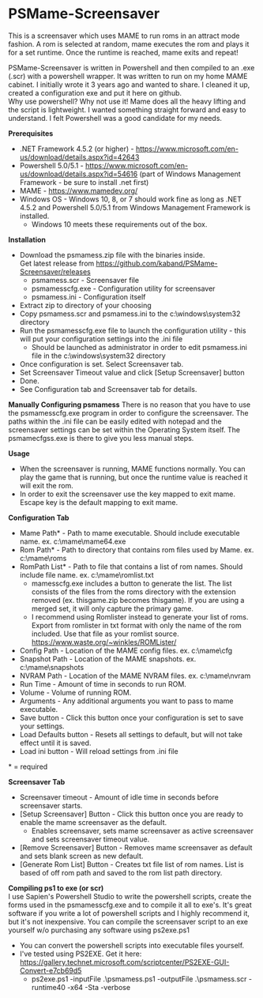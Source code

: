 # PSMame-Screensaver
This is a screensaver which uses MAME to run roms in an attract mode fashion.  A rom is selected at random, mame executes the rom and plays it for a set runtime.  Once the runtime is reached, mame exits and repeat!  
  
PSMame-Screensaver is written in Powershell and then compiled to an .exe (.scr) with a powershell wrapper.  It was written to run on my home MAME cabinet. I initially wrote it 3 years ago and wanted to share.   I cleaned it up, created a configuration exe and put it here on github.  
Why use powershell?  Why not use it!  Mame does all the heavy lifting and the script is lightweight.  I wanted something straight forward and easy to understand.  I felt Powershell was a good candidate for my needs. 
 
**Prerequisites**  
* .NET Framework 4.5.2 (or higher) - https://www.microsoft.com/en-us/download/details.aspx?id=42643  
* Powershell 5.0/5.1 - https://www.microsoft.com/en-us/download/details.aspx?id=54616 (part of Windows Management Framework - be sure to install .net first)
* MAME - https://www.mamedev.org/  
* Windows OS - Windows 10, 8, or 7 should work fine as long as .NET 4.5.2 and Powershell 5.0/5.1 from Windows Management Framework is installed.  
  * Windows 10 meets these requirements out of the box.

**Installation**
* Download the psmamess.zip file with the binaries inside.  
Get latest release from https://github.com/kaband/PSMame-Screensaver/releases
  * psmamess.scr - Screensaver file  
  * psmamesscfg.exe - Configuration utility for screensaver  
  * psmamess.ini - Configuration itself
* Extract zip to directory of your choosing
* Copy psmamess.scr and psmamess.ini to the c:\windows\system32 directory
* Run the psmamesscfg.exe file to launch the configuration utility - this will put your configuration settings into the .ini file
  * Should be launched as administrator in order to edit psmamess.ini file in the c:\windows\system32 directory
* Once configuration is set. Select Screensaver tab.
* Set Screensaver Timeout value and click [Setup Screensaver] button
* Done.
* See Configuration tab and Screensaver tab for details.

 **Manually Configuring psmamess**
There is no reason that you have to use the psmamesscfg.exe program in order to configure the screensaver.  The paths within the .ini file can be easily edited with notepad and the screensaver settings can be set within the Operating System itself.  The psmamecfgss.exe is there to give you less manual steps.

**Usage**
 * When the screensaver is running, MAME functions normally.  You can play the game that is running, but once the runtime value is reached it will exit the rom.
 * In order to exit the screensaver use the key mapped to exit mame.  Escape key is the default mapping to exit mame.  
   
**Configuration Tab**  
 * Mame Path* - Path to mame executable.  Should include executable name.  ex. c:\mame\mame64.exe  
 * Rom Path* - Path to directory that contains rom files used by Mame.  ex. c:\mame\roms
 * RomPath List* - Path to file that contains a list of rom names.  Should include file name. ex. c:\mame\romlist.txt  
   * mamesscfg.exe includes a button to generate the list.  The list consists of the files from the roms directory with the extension removed (ex. thisgame.zip becomes thisgame).  If you are using a merged set, it will only capture the primary game.
   * I recommend using Romlister instead to generate your list of roms.  Export from romlister in txt format with only the name of the rom included. Use that file as your romlist source.  https://www.waste.org/~winkles/ROMLister/
 * Config Path - Location of the MAME config files. ex. c:\mame\cfg
 * Snapshot Path - Location of the MAME snapshots. ex. c:\mame\snapshots
 * NVRAM Path - Location of the MAME NVRAM files. ex. c:\mame\nvram
 * Run Time - Amount of time in seconds to run ROM.
 * Volume - Volume of running ROM.
 * Arguments - Any additional arguments you want to pass to mame executable.
 * Save button - Click this button once your configuration is set to save your settings.
 * Load Defaults button - Resets all settings to default, but will not take effect until it is saved. 
 * Load ini button - Will reload settings from .ini file
 
 \* = required

**Screensaver Tab**
 * Screensaver timeout - Amount of idle time in seconds before screensaver starts.
 * [Setup Screensaver] Button - Click this button once you are ready to enable the mame screensaver as the default.
   * Enables screensaver, sets mame screensaver as active screensaver and sets screensaver timeout value.
 * [Remove Screensaver] Button - Removes mame screensaver as default and sets blank screen as new default.
 * [Generate Rom List] Button - Creates txt file list of rom names.  List is based of off rom path and saved to the rom list path directory.

**Compiling ps1 to exe (or scr)**  
I use Sapien's Powershell Studio to write the powershell scripts, create the forms used in the psmamesscfg.exe and to compile it all to exe's.  It's great software if you write a lot of powershell scripts and I highly recommend it, but it's not inexpensive.  You can compile the screensaver script to an exe yourself w/o purchasing any software using ps2exe.ps1  
  
 * You can convert the powershell scripts into executable files yourself.
 * I've tested using PS2EXE.  Get it here: https://gallery.technet.microsoft.com/scriptcenter/PS2EXE-GUI-Convert-e7cb69d5
   * ps2exe.ps1 -inputFile .\psmamess.ps1 -outputFile .\psmamess.scr -runtime40 -x64 -Sta -verbose

